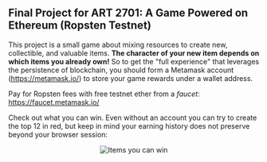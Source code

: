 Final Project for ART 2701: A Game Powered on Ethereum (Ropsten Testnet)
---------------
This project is a small game about mixing resources to create new, collectible, and valuable items. **The character of your new item depends on which items you already own!** So to get the "full experience" that leverages the persistence of blockchain, you should form a Metamask account (https://metamask.io/) to store your game rewards under a wallet address.

Pay for Ropsten fees with free testnet ether from a _faucet_: https://faucet.metamask.io/

Check out what you can win. Even without an account you can try to create the top 12 in red, but keep in mind your earning history does not preserve beyond your browser session:

<p align="center">
  <img src="https://github.com/jpang7/ART-2701-Project-6-/blob/master/public/assets/won_items.png?raw=true" alt="Items you can win"/>
</p>

